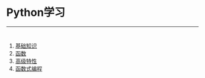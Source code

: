 # Python学习

----------
# 
1. [基础知识](python_learning.md)
2. [函数](function.md)
3. [高级特性](gaojitexing.md)
4. [函数式编程](hanshushibiancheng.md)
